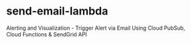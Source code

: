 # send-email-lambda
Alerting and Visualization - Trigger Alert via Email Using Cloud PubSub, Cloud Functions &amp; SendGrid API
